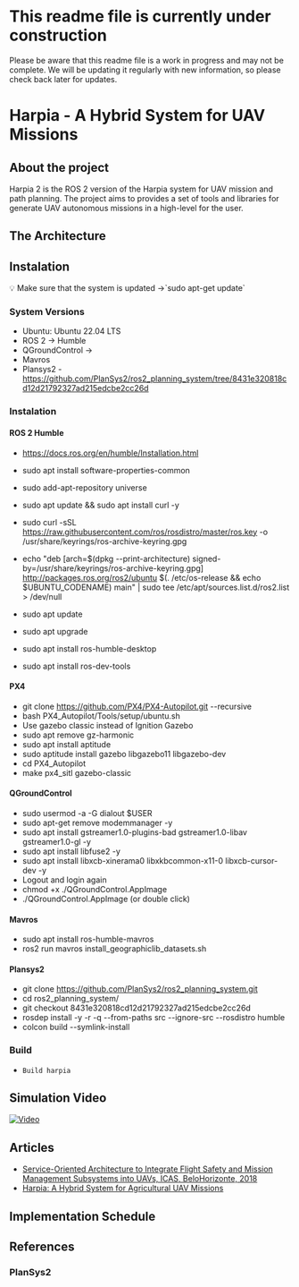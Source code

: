 # This readme file is currently under construction

Please be aware that this readme file is a work in progress and may not be complete. We will be updating it regularly with new information, so please check back later for updates.

# Harpia - A Hybrid System for UAV Missions

## About the project

Harpia 2 is the ROS 2 version of the Harpia system for UAV mission and path planning. The project aims to provides a set of tools and libraries for generate UAV autonomous missions in a high-level for the user. 

## The Architecture

## Instalation
<aside>
💡 Make sure that the system is updated →`sudo apt-get update`
</aside>

### System Versions

- Ubuntu: Ubuntu 22.04 LTS
- ROS 2 → Humble
- QGroundControl →
- Mavros
- Plansys2 - https://github.com/PlanSys2/ros2_planning_system/tree/8431e320818cd12d21792327ad215edcbe2cc26d

### Instalation

#### ROS 2 Humble
- https://docs.ros.org/en/humble/Installation.html

- sudo apt install software-properties-common
- sudo add-apt-repository universe

- sudo apt update && sudo apt install curl -y
- sudo curl -sSL https://raw.githubusercontent.com/ros/rosdistro/master/ros.key -o /usr/share/keyrings/ros-archive-keyring.gpg
- echo "deb [arch=$(dpkg --print-architecture) signed-by=/usr/share/keyrings/ros-archive-keyring.gpg] http://packages.ros.org/ros2/ubuntu $(. /etc/os-release && echo $UBUNTU_CODENAME) main" | sudo tee /etc/apt/sources.list.d/ros2.list > /dev/null

- sudo apt update
- sudo apt upgrade

- sudo apt install ros-humble-desktop
- sudo apt install ros-dev-tools

#### PX4
- git clone https://github.com/PX4/PX4-Autopilot.git --recursive
- bash PX4_Autopilot/Tools/setup/ubuntu.sh
- Use gazebo classic instead of Ignition Gazebo
- sudo apt remove gz-harmonic
- sudo apt install aptitude
- sudo aptitude install gazebo libgazebo11 libgazebo-dev
- cd PX4_Autopilot
- make px4_sitl gazebo-classic

#### QGroundControl
- sudo usermod -a -G dialout $USER
- sudo apt-get remove modemmanager -y
- sudo apt install gstreamer1.0-plugins-bad gstreamer1.0-libav gstreamer1.0-gl -y
- sudo apt install libfuse2 -y
- sudo apt install libxcb-xinerama0 libxkbcommon-x11-0 libxcb-cursor-dev -y
- Logout and login again
- chmod +x ./QGroundControl.AppImage
- ./QGroundControl.AppImage  (or double click)

#### Mavros
- sudo apt install ros-humble-mavros
- ros2 run mavros install_geographiclib_datasets.sh

#### Plansys2
- git clone https://github.com/PlanSys2/ros2_planning_system.git
- cd ros2_planning_system/
- git checkout 8431e320818cd12d21792327ad215edcbe2cc26d
- rosdep install -y -r -q --from-paths src --ignore-src --rosdistro humble
- colcon build --symlink-install

### Build

- `Build harpia`

## Simulation Video

[![Video](https://i9.ytimg.com/vi_webp/--hn0I5QUJ8/mq2.webp?sqp=CJzBop4G-oaymwEmCMACELQB8quKqQMa8AEB-AHUBoAC4AOKAgwIABABGGQgZShUMA8=&rs=AOn4CLALXTaHg7IRncNrzhT9RfPaIgf7Pg)](https://youtu.be/--hn0I5QUJ8)

## Articles 
- [Service-Oriented Architecture to Integrate Flight Safety and Mission Management Subsystems into UAVs, ICAS, BeloHorizonte, 2018](https://www.icas.org/ICAS_ARCHIVE/ICAS2018/data/papers/ICAS2018_0374_paper.pdf)
- [Harpia: A Hybrid System for Agricultural UAV Missions](https://authors.elsevier.com/tracking/article/details.do?surname=Vannini&aid=100191&jid=ATECH)

## Implementation Schedule 

## References

### PlanSys2

